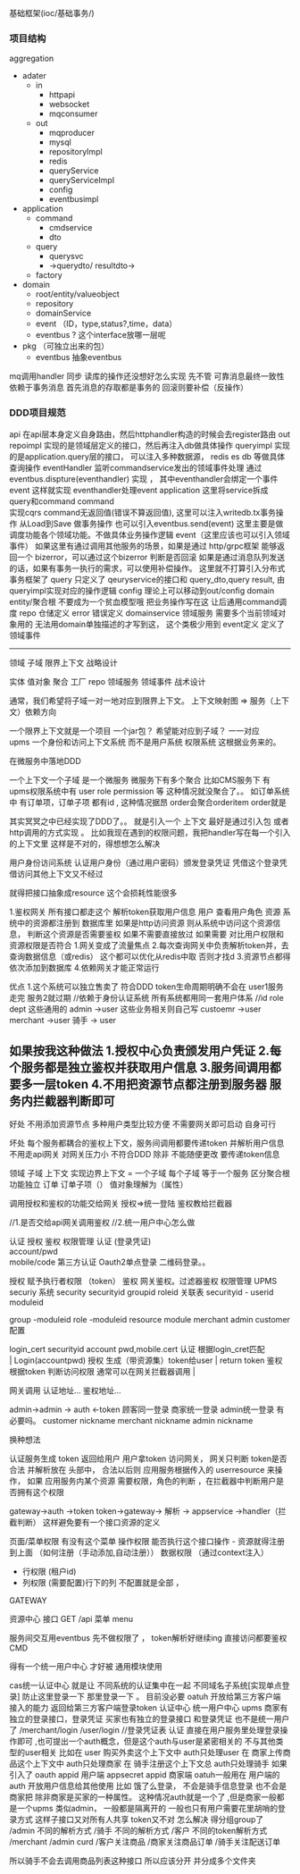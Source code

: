 基础框架(ioc/基础事务/)
### 项目结构
aggregation
  - adater
    - in
        - httpapi  
        - websocket
        - mqconsumer
    - out 
        - mqproducer
        - mysql
        - repositoryImpl
        - redis
        - queryService
        - queryServiceImpl
        - config
        - eventbusimpl
  - application
    - command
      - cmdservice
      - dto
    - query
      - querysvc
      - ->querydto/ resultdto->
    - factory
  - domain
    - root/entity/valueobject
    - repository
    - domainService
    - event （ID，type,status?,time，data）
    - eventbus ? 这个interface放哪一层呢
  - pkg  （可独立出来的包）
    - eventbus 抽象eventbus
  
  mq调用handler 同步 读库的操作还没想好怎么实现 先不管
  可靠消息最终一致性 依赖于事务消息   首先消息的存取都是事务的  回滚则要补偿（反操作）

### DDD项目规范 
api
 在api层本身定义自身路由，然后httphandler构造的时候会去register路由
out
  repoimpl 实现的是领域层定义的接口，然后再注入db做具体操作
  queryimpl 实现的是application.query层的接口， 可以注入多种数据源， redis es db 等做具体查询操作
  eventHandler 监听commandservice发出的领域事件处理   通过 eventbus.dispture(eventhandler) 实现 ，  其中eventhandler会绑定一个事件 event 这样就实现 eventhandler处理event
application  这里将service拆成 query和command
  command  
     实现cqrs command无返回值(错误不算返回值), 
     这里可以注入writedb.tx事务操作 从Load到Save 做事务操作 也可以引入eventbus.send(event) 这里主要是做调度功能各个领域功能。不做具体业务操作逻辑  event（这里应该也可以引入领域事件）
     如果这里有通过调用其他服务的场景，如果是通过 http/grpc框架 能够返回一个 bizerror，可以通过这个bizerror 判断是否回滚
     如果是通过消息队列发送的话，如果有事务一执行的需求，可以使用补偿操作。 这里就不打算引入分布式事务框架了
  query 只定义了 qeuryservice的接口和 query_dto,query result, 由 queryimpl实现对应的操作逻辑
config 理论上可以移动到out/config
domain
  entity/聚合根  不要成为一个贫血模型哦 把业务操作写在这 让后通用command调度
  repo 仓储定义
  error 错误定义
  domainservice 领域服务 需要多个当前领域对象用的 无法用domain单独描述的才写到这， 这个类极少用到
  event定义 定义了领域事件

--------------------

领域 子域 限界上下文 战略设计

实体 值对象 聚合 工厂 repo 领域服务 领域事件 战术设计


通常，我们希望将子域一对一地对应到限界上下文。 
上下文映射图 => 服务（上下文）依赖方向  

一个限界上下文就是一个项目 一个jar包？  希望能对应到子域？  一一对应  
upms 一个身份和访问上下文系统   而不是用户系统 权限系统 这根据业务来的。




在微服务中落地DDD

一个上下文一个子域 是一个微服务
微服务下有多个聚合
比如CMS服务下
有upms权限系统中有  user role permission 等  这种情况就没聚合了。。
如订单系统中   有订单项，订单子项  都有id , 这种情况据昂 order会聚合orderitem order就是 

其实冥冥之中已经实现了DDD了。。 就是引入一个 上下文 最好是通过引入包 或者 http调用的方式实现 。
比如我现在遇到的权限问题，我把handler写在每一个引入的上下文里 这样是不对的，得想想怎么解决


用户身份访问系统
认证用户身份（通过用户密码）颁发登录凭证
凭借这个登录凭借访问其他上下文又不经过

就得把接口抽象成resource 这个会损耗性能很多

1.鉴权网关 所有接口都走这个
 解析token获取用户信息
 用户 查看用户角色 资源
 系统中的资源都注册到 数据库里
 如果是http访问资源 则从系统中访问这个资源信息， 判断这个资源是否需要鉴权 如果不需要直接放过  如果需要 对比用户权限和资源权限是否符合 
 1.网关变成了流量焦点
 2.每次查询网关中负责解析token并，去查询数据信息（或redis） 这个都可以优化从redis中取 否则才找d
 3.资源节点都得依次添加到数据库
 4.依赖网关才能正常运行

优点
1.这个系统可以独立售卖了 符合DDD
token生命周期明确不会在 user1服务走完  服务2就过期
//依赖于身份认证系统 所有系统都用同一套用户体系
//id role dept 这些通用的
admin ->user     这些业务相关则自己写
custoemr ->user
merchant ->user
骑手 -> user      

 
如果按我这种做法
1.授权中心负责颁发用户凭证
2.每个服务都是独立鉴权并获取用户信息
3.服务间调用都要多一层token
4.不用把资源节点都注册到服务器 服务内拦截器判断即可
-------------------
好处
不用添加资源节点
多种用户类型比较方便
不需要网关即可启动 自身可行

坏处
每个服务都耦合的鉴权上下文，服务间调用都要传递token 并解析用户信息
不用走api网关 对网关压力小
不符合DDD 除非 
不能随便更改
要传递token信息

领域 子域 上下文
实现边界上下文 = 一个子域 每个子域 等于一个服务
区分聚合根  功能独立  订单 订单子项（）
值对象理解为（属性）

调用授权和鉴权的功能交给网关
授权=>统一登陆
鉴权教给拦截器


//1.是否交给api网关调用鉴权
//2.统一用户中心怎么做

认证 授权 鉴权 权限管理
认证 (登录凭证)   
account/pwd  
mobile/code 
第三方认证
Oauth2单点登录
二维码登录。。

授权 赋予执行者权限 （token）
鉴权 网关鉴权。过滤器鉴权
权限管理 UPMS
securiy 系统
security securityid groupid roleid
关联表 securityid - userid moduleid

group -moduleid
role -moduleid 
resource 
module merchant admin customer 配置

login_cert securityid  account pwd,mobile.cert
认证 根据login_cret匹配  
  | Login(accountpwd)
授权 生成（带资源集）token给user
  | return token
鉴权 根据token 判断访问权限  通常可以在网关拦截器调用
  |

网关调用 认证地址...
         鉴权地址...

admin->admin -> auth  <-token
顾客同一登录 商家统一登录 admin统一登录 有必要吗。
customer nickname 
merchant nickname
admin nickname

换种想法

认证服务生成 token 返回给用户
用户拿token 访问网关， 网关只判断 token是否合法 并解析放在 头部中，
合法以后则  应用服务根据传入的 userresource 来操作，
如果 应用服务内某个资源 需要权限，角色的判断 ，在拦截器中判断用户是否拥有这个权限

gateway->auth ->token
token->gateway-> 解析 -> appservice ->handler（拦截判断） 这样避免要有一个接口资源的定义


页面/菜单权限 有没有这个菜单
操作权限  能否执行这个接口操作 - 资源就得注册到上面 （如何注册（手动添加,自动注册））
数据权限 （通过context注入）
 - 行权限  (租户id)
 - 列权限  (需要配置)行下的列 不配置就是全部 ，

GATEWAY

资源中心
接口  GET /api 
菜单 menu 

服务间交互用eventbus
先不做权限了 ，
token解析好继续ing 
直接访问都要鉴权 CMD

得有一个统一用户中心 才好被  通用模块使用

cas统一认证中心 就是让 不同系统的认证集中在一起 不同域名子系统[实现单点登录]  防止这里登录一下 那里登录一下 。 目前没必要
oatuh 开放给第三方客户端 接入的能力 返回给第三方客户端登录token
认证中心
统一用户中心
upms
商家有独立的登录接口，登录凭证
买家也有独立的登录接口 和登录凭证
也不是统一用户了
/merchant/login
/user/login
//登录凭证表
认证
直接在用户服务里处理登录操作即可 ,也可提出一个auth概念，但是这个auth与user是紧密相关的 不与其他类型的user相关 
比如在 user 购买外卖这个上下文中   auth只处理user
在  商家上传商品这个上下文中       auth只处理商家
在 骑手注册这个上下文总            auth只处理骑手
如果引入了 oauth
appid 用户端 appsecret 
appid 商家端 
oatuh一般用在 用户端的auth  开放用户信息给其他使用 
比如 饿了么登录， 不会是骑手信息登录 也不会是商家把 除非商家是买家的一种属性。 这种情况auth就是一个了 ,但是商家一般都是一个upms 类似admin， 一般都是隔离开的  一般也只有用户需要花里胡哨的登录方式
这样子接口又对所有人共享 token又不对 怎么解决 得分组group了
/admin 不同的解析方式 
/骑手 不同的解析方式
/客户 不同的token解析方式
/merchant
/admin curd
/客户关注商品
/商家关注商品订单
/骑手关注配送订单

所以骑手不会去调用商品列表这种接口 所以应该分开  并分成多个文件夹